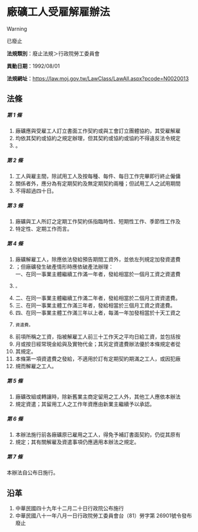 # 廠礦工人受雇解雇辦法


> [!WARNING]
> 已廢止


**法規類別**：廢止法規＞行政院勞工委員會

**異動日期**：1992/08/01  

**法規網址**：https://law.moj.gov.tw/LawClass/LawAll.aspx?pcode=N0020013



## 法條
##### 第 1 條
1. 廠礦應與受雇工人訂立書面工作契約或與工會訂立團體協約，其受雇解雇
1. 均依其契約或協約之規定辦理，但其契約或協約或協約不得違反法令規定
1. 。

##### 第 2 條
1. 工人與雇主間，除試用工人及按每種、每件、每日工作完畢即行終止僱傭
1. 關係者外，應分為有定期契約及無定期契約兩種；但試用工人之試用期間
1. 不得超過四十日。

##### 第 3 條
1. 廠礦與工人所訂之定期工作契約係指臨時性、短期性工作、季節性工作及
1. 特定性、定期工作而言。

##### 第 4 條
1. 廠礦解雇工人，除應依法發給預告期間工資外，並依左列規定加發資遣費
1. ；但廠礦發生破產情形時應依破產法辦理：  
一、在同一事業主體繼續工作滿一年者，發給相當於一個月工資之資遣費
1.     。
1. 二、在同一事業主體繼續工作滿二年者，發給相當於二個月工資資遣費。
1. 三、在同一事業主體工作滿三年者，發給相當於三個月工資之資遣費。
1. 四、在同一事業主體工作滿三年以上者，每滿一年加發相當於十天工資之
1.     資遣費。
1. 前項所稱之工資，指被解雇工人前三十工作天之平均日給工資，並包括按
1. 月或按日經常現金給與及實物代金；其另定資遣費辦法優於本條規定者從
1. 其規定。
1. 本條第一項資遣費之發給，不適用於訂有定期契約期滿之工人，或因犯廠
1. 規而解雇之工人。

##### 第 5 條
1. 廠礦改組或轉讓時，除新舊業主商定留用之工人外，其他工人應依本辦法
1. 規定資遣；其留用工人之工作年資應由新業主繼續予以承認。

##### 第 6 條
1. 本辦法施行前各廠礦原已雇用之工人，得免予補訂書面契約，仍從其原有
1. 規定；其有關解雇及資遣事項仍應適用本辦法之規定。

##### 第 7 條
本辦法自公布日施行。

## 沿革
1. 中華民國四十九年十二月二十日行政院公布施行
1. 中華民國八十一年八月一日行政院勞工委員會台（81）勞字第 26901號令發布廢止
